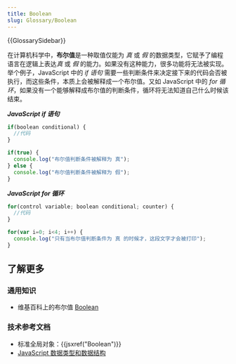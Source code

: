 ```yaml
---
title: Boolean
slug: Glossary/Boolean
---
```


{{GlossarySidebar}}

在计算机科学中，**布尔值**是一种取值仅能为 _真_ 或 _假_ 的数据类型，它赋予了编程语言在逻辑上表达*真* 或 _假_ 的能力。如果没有这种能力，很多功能将无法被实现。举个例子，JavaScript 中的 _if 语句_ 需要一些判断条件来决定接下来的代码会否被执行，而这些条件，本质上会被解释成一个布尔值。又如 JavaScript 中的 _for 循环_，如果没有一个能够解释成布尔值的判断条件，循环将无法知道自己什么时候该结束。

***JavaScript if 语句***

```js
if(boolean conditional) {
  //代码
}

if(true) {
  console.log("布尔值判断条件被解释为 真");
} else {
  console.log("布尔值判断条件被解释为 假");
}
```

***JavaScript for 循环***

```js
for(control variable; boolean conditional; counter) {
  //代码
}

for(var i=0; i<4; i++) {
  console.log("只有当布尔值判断条件为 真 的时候才，这段文字才会被打印");
}
```

## 了解更多

### 通用知识

- 维基百科上的布尔值 [Boolean](https://zh.wikipedia.org/wiki/Boolean_data_type)

### 技术参考文档

- 标准全局对象：{{jsxref("Boolean")}}
- [JavaScript 数据类型和数据结构](/zh-CN/docs/Web/JavaScript/Data_structures)
